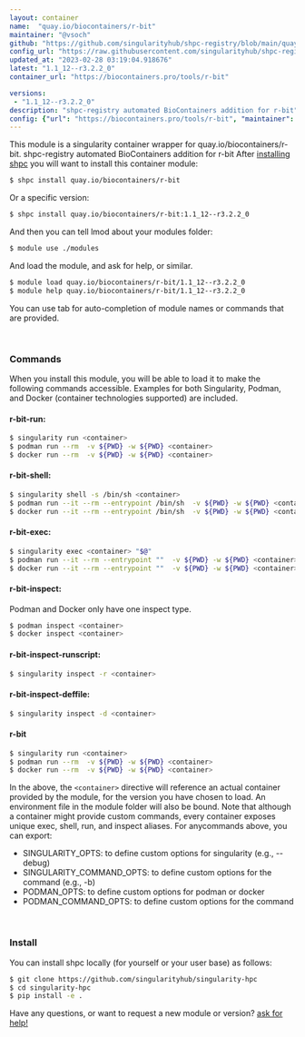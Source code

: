 ```yaml
---
layout: container
name:  "quay.io/biocontainers/r-bit"
maintainer: "@vsoch"
github: "https://github.com/singularityhub/shpc-registry/blob/main/quay.io/biocontainers/r-bit/container.yaml"
config_url: "https://raw.githubusercontent.com/singularityhub/shpc-registry/main/quay.io/biocontainers/r-bit/container.yaml"
updated_at: "2023-02-28 03:19:04.918676"
latest: "1.1_12--r3.2.2_0"
container_url: "https://biocontainers.pro/tools/r-bit"

versions:
 - "1.1_12--r3.2.2_0"
description: "shpc-registry automated BioContainers addition for r-bit"
config: {"url": "https://biocontainers.pro/tools/r-bit", "maintainer": "@vsoch", "description": "shpc-registry automated BioContainers addition for r-bit", "latest": {"1.1_12--r3.2.2_0": "sha256:243fa30da3e7d738e13d8df27461fa9e6dd8f46ae8397ee11c895b0271190409"}, "tags": {"1.1_12--r3.2.2_0": "sha256:243fa30da3e7d738e13d8df27461fa9e6dd8f46ae8397ee11c895b0271190409"}, "docker": "quay.io/biocontainers/r-bit"}
---
```


This module is a singularity container wrapper for quay.io/biocontainers/r-bit.
shpc-registry automated BioContainers addition for r-bit
After [installing shpc](#install) you will want to install this container module:


```bash
$ shpc install quay.io/biocontainers/r-bit
```

Or a specific version:

```bash
$ shpc install quay.io/biocontainers/r-bit:1.1_12--r3.2.2_0
```

And then you can tell lmod about your modules folder:

```bash
$ module use ./modules
```

And load the module, and ask for help, or similar.

```bash
$ module load quay.io/biocontainers/r-bit/1.1_12--r3.2.2_0
$ module help quay.io/biocontainers/r-bit/1.1_12--r3.2.2_0
```

You can use tab for auto-completion of module names or commands that are provided.

<br>

### Commands

When you install this module, you will be able to load it to make the following commands accessible.
Examples for both Singularity, Podman, and Docker (container technologies supported) are included.

#### r-bit-run:

```bash
$ singularity run <container>
$ podman run --rm  -v ${PWD} -w ${PWD} <container>
$ docker run --rm  -v ${PWD} -w ${PWD} <container>
```

#### r-bit-shell:

```bash
$ singularity shell -s /bin/sh <container>
$ podman run --it --rm --entrypoint /bin/sh  -v ${PWD} -w ${PWD} <container>
$ docker run --it --rm --entrypoint /bin/sh  -v ${PWD} -w ${PWD} <container>
```

#### r-bit-exec:

```bash
$ singularity exec <container> "$@"
$ podman run --it --rm --entrypoint ""  -v ${PWD} -w ${PWD} <container> "$@"
$ docker run --it --rm --entrypoint ""  -v ${PWD} -w ${PWD} <container> "$@"
```

#### r-bit-inspect:

Podman and Docker only have one inspect type.

```bash
$ podman inspect <container>
$ docker inspect <container>
```

#### r-bit-inspect-runscript:

```bash
$ singularity inspect -r <container>
```

#### r-bit-inspect-deffile:

```bash
$ singularity inspect -d <container>
```



#### r-bit

```bash
$ singularity run <container>
$ podman run --rm  -v ${PWD} -w ${PWD} <container>
$ docker run --rm  -v ${PWD} -w ${PWD} <container>
```


In the above, the `<container>` directive will reference an actual container provided
by the module, for the version you have chosen to load. An environment file in the
module folder will also be bound. Note that although a container
might provide custom commands, every container exposes unique exec, shell, run, and
inspect aliases. For anycommands above, you can export:

 - SINGULARITY_OPTS: to define custom options for singularity (e.g., --debug)
 - SINGULARITY_COMMAND_OPTS: to define custom options for the command (e.g., -b)
 - PODMAN_OPTS: to define custom options for podman or docker
 - PODMAN_COMMAND_OPTS: to define custom options for the command

<br>

### Install

You can install shpc locally (for yourself or your user base) as follows:

```bash
$ git clone https://github.com/singularityhub/singularity-hpc
$ cd singularity-hpc
$ pip install -e .
```

Have any questions, or want to request a new module or version? [ask for help!](https://github.com/singularityhub/singularity-hpc/issues)